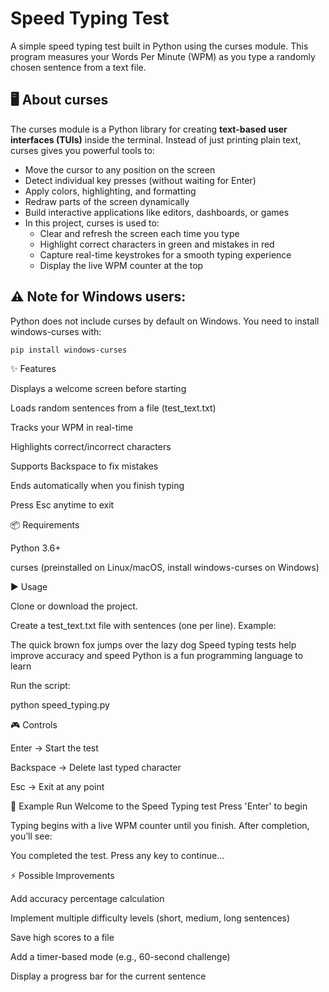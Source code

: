# Speed Typing Test

A simple speed typing test built in Python using the curses module.
This program measures your Words Per Minute (WPM) as you type a randomly chosen sentence from a text file.

## 🖥️ About curses

The curses module is a Python library for creating **text-based user interfaces (TUIs)** inside the terminal.
Instead of just printing plain text, curses gives you powerful tools to:
- Move the cursor to any position on the screen
- Detect individual key presses (without waiting for Enter)
- Apply colors, highlighting, and formatting
- Redraw parts of the screen dynamically
- Build interactive applications like editors, dashboards, or games
- In this project, curses is used to:
  * Clear and refresh the screen each time you type
  * Highlight correct characters in green and mistakes in red
  * Capture real-time keystrokes for a smooth typing experience
  * Display the live WPM counter at the top

## ⚠️ Note for Windows users: 
Python does not include curses by default on Windows. 
You need to install windows-curses with:
```
pip install windows-curses
```

✨ Features

Displays a welcome screen before starting

Loads random sentences from a file (test_text.txt)

Tracks your WPM in real-time

Highlights correct/incorrect characters

Supports Backspace to fix mistakes

Ends automatically when you finish typing

Press Esc anytime to exit

📦 Requirements

Python 3.6+

curses (preinstalled on Linux/macOS, install windows-curses on Windows)

▶️ Usage

Clone or download the project.

Create a test_text.txt file with sentences (one per line). Example:

The quick brown fox jumps over the lazy dog
Speed typing tests help improve accuracy and speed
Python is a fun programming language to learn


Run the script:

python speed_typing.py

🎮 Controls

Enter → Start the test

Backspace → Delete last typed character

Esc → Exit at any point

📝 Example Run
Welcome to the Speed Typing test
Press 'Enter' to begin


Typing begins with a live WPM counter until you finish.
After completion, you’ll see:

You completed the test. Press any key to continue...

⚡ Possible Improvements

Add accuracy percentage calculation

Implement multiple difficulty levels (short, medium, long sentences)

Save high scores to a file

Add a timer-based mode (e.g., 60-second challenge)


Display a progress bar for the current sentence



